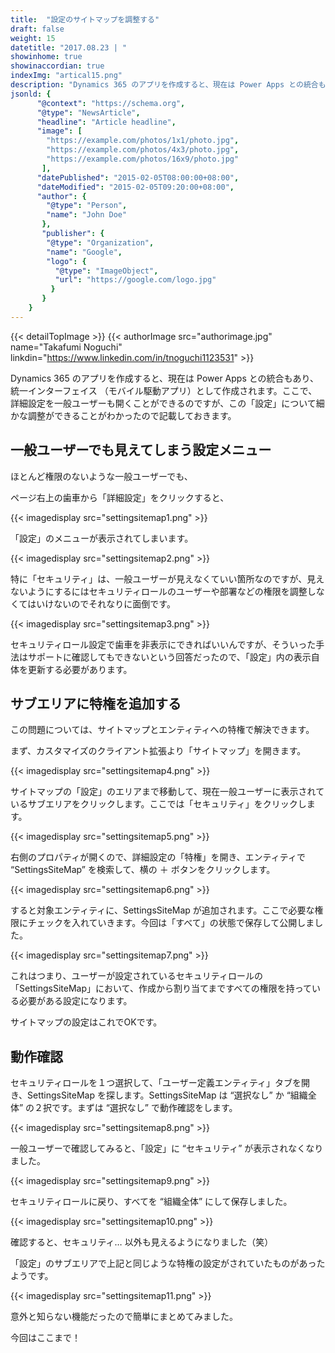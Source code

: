 ```yaml
---
title:  "設定のサイトマップを調整する"
draft: false
weight: 15
datetitle: "2017.08.23 | "
showinhome: true
showinaccordian: true
indexImg: "artical15.png"
description: "Dynamics 365 のアプリを作成すると、現在は Power Apps との統合もあり、統一インターフェイス （モバイル駆動アプリ）として作成されます。"
jsonld: {
      "@context": "https://schema.org",
      "@type": "NewsArticle",
      "headline": "Article headline",
      "image": [
        "https://example.com/photos/1x1/photo.jpg",
        "https://example.com/photos/4x3/photo.jpg",
        "https://example.com/photos/16x9/photo.jpg"
       ],
      "datePublished": "2015-02-05T08:00:00+08:00",
      "dateModified": "2015-02-05T09:20:00+08:00",
      "author": {
        "@type": "Person",
        "name": "John Doe"
       },
       "publisher": {
        "@type": "Organization",
        "name": "Google",
        "logo": {
          "@type": "ImageObject",
          "url": "https://google.com/logo.jpg"
         }
       }
    }
---
```

{{< detailTopImage >}}
{{< authorImage src="authorimage.jpg" name="Takafumi Noguchi" linkdin="https://www.linkedin.com/in/tnoguchi1123531" >}}
<!-- Intro  -->
Dynamics 365 のアプリを作成すると、現在は Power Apps との統合もあり、統一インターフェイス （モバイル駆動アプリ）として作成されます。ここで、詳細設定を一般ユーザーも開くことができるのですが、この「設定」について細かな調整ができることがわかったので記載しておきます。


## 一般ユーザーでも見えてしまう設定メニュー
ほとんど権限のないような一般ユーザーでも、

ページ右上の歯車から「詳細設定」をクリックすると、
<!-- Image= settingsitemap1.png -->
{{< imagedisplay src="settingsitemap1.png" >}}

「設定」のメニューが表示されてしまいます。
<!-- Image= settingsitemap2.png -->
{{< imagedisplay src="settingsitemap2.png" >}}

特に「セキュリティ」は、一般ユーザーが見えなくていい箇所なのですが、見えないようにするにはセキュリティロールのユーザーや部署などの権限を調整しなくてはいけないのでそれなりに面倒です。
<!-- Image= settingsitemap3.png -->
{{< imagedisplay src="settingsitemap3.png" >}}

セキュリティロール設定で歯車を非表示にできればいいんですが、そういった手法はサポートに確認してもできないという回答だったので、「設定」内の表示自体を更新する必要があります。

## サブエリアに特権を追加する
この問題については、サイトマップとエンティティへの特権で解決できます。

まず、カスタマイズのクライアント拡張より「サイトマップ」を開きます。
<!-- Image= settingsitemap4.png -->
{{< imagedisplay src="settingsitemap4.png" >}}

サイトマップの「設定」のエリアまで移動して、現在一般ユーザーに表示されているサブエリアをクリックします。ここでは「セキュリティ」をクリックします。
<!-- Image= settingsitemap5.png -->
{{< imagedisplay src="settingsitemap5.png" >}}

右側のプロパティが開くので、詳細設定の「特権」を開き、エンティティで “SettingsSiteMap” を検索して、横の ＋ ボタンをクリックします。
<!-- Image= settingsitemap6.png -->
{{< imagedisplay src="settingsitemap6.png" >}}

すると対象エンティティに、SettingsSiteMap が追加されます。ここで必要な権限にチェックを入れていきます。今回は「すべて」の状態で保存して公開しました。
<!-- Image= settingsitemap7.png -->
{{< imagedisplay src="settingsitemap7.png" >}}

これはつまり、ユーザーが設定されているセキュリティロールの「SettingsSiteMap」において、作成から割り当てまですべての権限を持っている必要がある設定になります。

サイトマップの設定はこれでOKです。

## 動作確認
セキュリティロールを１つ選択して、「ユーザー定義エンティティ」タブを開き、SettingsSiteMap を探します。SettingsSiteMap は “選択なし” か “組織全体” の２択です。まずは “選択なし” で動作確認をします。
<!-- Image= settingsitemap8.png -->
{{< imagedisplay src="settingsitemap8.png" >}}

一般ユーザーで確認してみると、「設定」に “セキュリティ” が表示されなくなりました。
<!-- Image= settingsitemap9.png -->
{{< imagedisplay src="settingsitemap9.png" >}}

セキュリティロールに戻り、すべてを “組織全体” にして保存しました。
<!-- Image= settingsitemap10.png -->
{{< imagedisplay src="settingsitemap10.png" >}}

確認すると、セキュリティ… 以外も見えるようになりました（笑）

「設定」のサブエリアで上記と同じような特権の設定がされていたものがあったようです。
<!-- Image= settingsitemap11.png -->
{{< imagedisplay src="settingsitemap11.png" >}}

意外と知らない機能だったので簡単にまとめてみました。

今回はここまで！